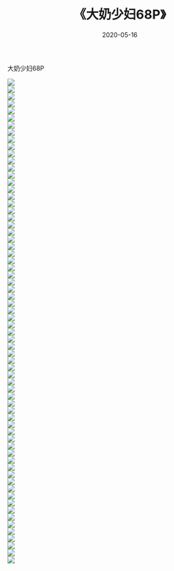 ﻿---
layout: post
title:  《大奶少妇68P》
date:   2020-05-16
img: http://img.660000.xyz/Sharelink/性感/2020/大奶少妇68P/000.jpg
categories: [美女, 清纯, 唯美]
---

大奶少妇68P

  ![](http://img.660000.xyz/Sharelink/性感/2020/大奶少妇68P/001.jpg) <br> ![](http://img.660000.xyz/Sharelink/性感/2020/大奶少妇68P/002.jpg) <br> ![](http://img.660000.xyz/Sharelink/性感/2020/大奶少妇68P/003.jpg) <br> ![](http://img.660000.xyz/Sharelink/性感/2020/大奶少妇68P/004.jpg) <br> ![](http://img.660000.xyz/Sharelink/性感/2020/大奶少妇68P/005.jpg) <br> ![](http://img.660000.xyz/Sharelink/性感/2020/大奶少妇68P/006.jpg) <br> ![](http://img.660000.xyz/Sharelink/性感/2020/大奶少妇68P/007.jpg) <br> ![](http://img.660000.xyz/Sharelink/性感/2020/大奶少妇68P/008.jpg) <br> ![](http://img.660000.xyz/Sharelink/性感/2020/大奶少妇68P/009.jpg) <br> ![](http://img.660000.xyz/Sharelink/性感/2020/大奶少妇68P/010.jpg) <br> ![](http://img.660000.xyz/Sharelink/性感/2020/大奶少妇68P/011.jpg) <br> ![](http://img.660000.xyz/Sharelink/性感/2020/大奶少妇68P/012.jpg) <br> ![](http://img.660000.xyz/Sharelink/性感/2020/大奶少妇68P/013.jpg) <br> ![](http://img.660000.xyz/Sharelink/性感/2020/大奶少妇68P/014.jpg) <br> ![](http://img.660000.xyz/Sharelink/性感/2020/大奶少妇68P/015.jpg) <br> ![](http://img.660000.xyz/Sharelink/性感/2020/大奶少妇68P/016.jpg) <br> ![](http://img.660000.xyz/Sharelink/性感/2020/大奶少妇68P/017.jpg) <br> ![](http://img.660000.xyz/Sharelink/性感/2020/大奶少妇68P/018.jpg) <br> ![](http://img.660000.xyz/Sharelink/性感/2020/大奶少妇68P/019.jpg) <br> ![](http://img.660000.xyz/Sharelink/性感/2020/大奶少妇68P/020.jpg) <br> ![](http://img.660000.xyz/Sharelink/性感/2020/大奶少妇68P/021.jpg) <br> ![](http://img.660000.xyz/Sharelink/性感/2020/大奶少妇68P/022.jpg) <br> ![](http://img.660000.xyz/Sharelink/性感/2020/大奶少妇68P/023.jpg) <br> ![](http://img.660000.xyz/Sharelink/性感/2020/大奶少妇68P/024.jpg) <br> ![](http://img.660000.xyz/Sharelink/性感/2020/大奶少妇68P/025.jpg) <br> ![](http://img.660000.xyz/Sharelink/性感/2020/大奶少妇68P/026.jpg) <br> ![](http://img.660000.xyz/Sharelink/性感/2020/大奶少妇68P/027.jpg) <br> ![](http://img.660000.xyz/Sharelink/性感/2020/大奶少妇68P/028.jpg) <br> ![](http://img.660000.xyz/Sharelink/性感/2020/大奶少妇68P/029.jpg) <br> ![](http://img.660000.xyz/Sharelink/性感/2020/大奶少妇68P/030.jpg) <br> ![](http://img.660000.xyz/Sharelink/性感/2020/大奶少妇68P/031.jpg) <br> ![](http://img.660000.xyz/Sharelink/性感/2020/大奶少妇68P/032.jpg) <br> ![](http://img.660000.xyz/Sharelink/性感/2020/大奶少妇68P/033.jpg) <br> ![](http://img.660000.xyz/Sharelink/性感/2020/大奶少妇68P/034.jpg) <br> ![](http://img.660000.xyz/Sharelink/性感/2020/大奶少妇68P/035.jpg) <br> ![](http://img.660000.xyz/Sharelink/性感/2020/大奶少妇68P/036.jpg) <br> ![](http://img.660000.xyz/Sharelink/性感/2020/大奶少妇68P/037.jpg) <br> ![](http://img.660000.xyz/Sharelink/性感/2020/大奶少妇68P/038.jpg) <br> ![](http://img.660000.xyz/Sharelink/性感/2020/大奶少妇68P/039.jpg) <br> ![](http://img.660000.xyz/Sharelink/性感/2020/大奶少妇68P/040.jpg) <br> ![](http://img.660000.xyz/Sharelink/性感/2020/大奶少妇68P/041.jpg) <br> ![](http://img.660000.xyz/Sharelink/性感/2020/大奶少妇68P/042.jpg) <br> ![](http://img.660000.xyz/Sharelink/性感/2020/大奶少妇68P/043.jpg) <br> ![](http://img.660000.xyz/Sharelink/性感/2020/大奶少妇68P/044.jpg) <br> ![](http://img.660000.xyz/Sharelink/性感/2020/大奶少妇68P/045.jpg) <br> ![](http://img.660000.xyz/Sharelink/性感/2020/大奶少妇68P/046.jpg) <br> ![](http://img.660000.xyz/Sharelink/性感/2020/大奶少妇68P/047.jpg) <br> ![](http://img.660000.xyz/Sharelink/性感/2020/大奶少妇68P/048.jpg) <br> ![](http://img.660000.xyz/Sharelink/性感/2020/大奶少妇68P/049.jpg) <br> ![](http://img.660000.xyz/Sharelink/性感/2020/大奶少妇68P/050.jpg) <br> ![](http://img.660000.xyz/Sharelink/性感/2020/大奶少妇68P/051.jpg) <br> ![](http://img.660000.xyz/Sharelink/性感/2020/大奶少妇68P/052.jpg) <br> ![](http://img.660000.xyz/Sharelink/性感/2020/大奶少妇68P/053.jpg) <br> ![](http://img.660000.xyz/Sharelink/性感/2020/大奶少妇68P/054.jpg) <br> ![](http://img.660000.xyz/Sharelink/性感/2020/大奶少妇68P/055.jpg) <br> ![](http://img.660000.xyz/Sharelink/性感/2020/大奶少妇68P/056.jpg) <br> ![](http://img.660000.xyz/Sharelink/性感/2020/大奶少妇68P/057.jpg) <br> ![](http://img.660000.xyz/Sharelink/性感/2020/大奶少妇68P/058.jpg) <br> ![](http://img.660000.xyz/Sharelink/性感/2020/大奶少妇68P/059.jpg) <br> ![](http://img.660000.xyz/Sharelink/性感/2020/大奶少妇68P/060.jpg) <br> ![](http://img.660000.xyz/Sharelink/性感/2020/大奶少妇68P/061.jpg) <br> ![](http://img.660000.xyz/Sharelink/性感/2020/大奶少妇68P/062.jpg) <br> ![](http://img.660000.xyz/Sharelink/性感/2020/大奶少妇68P/063.jpg) <br> ![](http://img.660000.xyz/Sharelink/性感/2020/大奶少妇68P/064.jpg) <br> ![](http://img.660000.xyz/Sharelink/性感/2020/大奶少妇68P/065.jpg) <br> ![](http://img.660000.xyz/Sharelink/性感/2020/大奶少妇68P/066.jpg) <br> ![](http://img.660000.xyz/Sharelink/性感/2020/大奶少妇68P/067.jpg) <br> ![](http://img.660000.xyz/Sharelink/性感/2020/大奶少妇68P/068.jpg) <br>